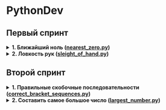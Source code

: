 # PythonDev
## Первый спринт
<details>
  <summary><b>1. Ближайший ноль (<a href="https://github.com/DmitryMogilnikov/PythonDev/blob/master/Homework_1/nearest_zero.py">nearest_zero.py</a>)</b></summary>
  
Тимофей ищет место, чтобы построить себе дом. Улица, на которой он хочет жить, имеет длину n, то есть состоит из n одинаковых идущих подряд участков.     Каждый участок либо пустой, либо на нём уже построен дом.

Общительный Тимофей не хочет жить далеко от других людей на этой улице. Поэтому ему важно для каждого участка знать расстояние до ближайшего пустого участка. Если участок пустой, эта величина будет равна нулю — расстояние до самого себя.

Помогите Тимофею посчитать искомые расстояния. Для этого у вас есть карта улицы. Дома в городе Тимофея нумеровались в том порядке, в котором строились, поэтому их номера на карте никак не упорядочены. Пустые участки обозначены нулями.
</details>

<details>
  <summary><b>2. Ловкость рук (<a href="https://github.com/DmitryMogilnikov/PythonDev/blob/master/Homework_1/sleight_of_hand.py">sleight_of_hand.py</a>)</b></summary>
  
Игра «Тренажёр для скоростной печати» представляет собой поле из клавиш 4x4. В нём на каждом раунде появляется конфигурация цифр и точек. На клавише написана либо точка, либо цифра от 1 до 9.

В момент времени t игрок должен одновременно нажать на все клавиши, на которых написана цифра t. Гоша и Тимофей могут нажать в один момент времени на k клавиш каждый. Если в момент времени t нажаты все нужные клавиши, то игроки получают 1 балл.

Найдите число баллов, которое смогут заработать Гоша и Тимофей, если будут нажимать на клавиши вдвоём.
</details>



## Второй спринт
<details>
  <summary><b>1. Правильные скобочные последовательности (<a href="https://github.com/DmitryMogilnikov/PythonDev/blob/master/src/Homework_2/correct_bracket_sequences.py">correct_bracket_sequences.py</a>)</b></summary>
  
Необходимо реализовать функцию, генерирующую скобочную последовательность, в зависимости от входного параметра ( n = 0…10 )

Правило генерации следующее:
- “(” должна идти раньше “)”
- Длина последовательности 2n
- Необходимо выполнить перебор всевозможных вариантов в лексикографическом порядке
</details>

<details>
  <summary><b>2. Составить самое большое число (<a href="https://github.com/DmitryMogilnikov/PythonDev/blob/master/src/Homework_2/largest_number.py">largest_number.py</a>)</b></summary>
  
Необходимо составить наибольшее число из числа предложенных.

На вход поступает два параметра:
- количество чисел n ≤ 100
- строка с n числами, записанными через пробел. Каждое отдельное число не превосходит 1000
</details>

